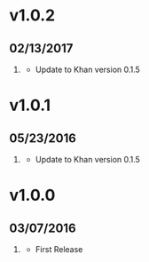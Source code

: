 # v1.0.2
## 02/13/2017

1. [](#update)
    * Update to Khan version 0.1.5

# v1.0.1
## 05/23/2016

1. [](#update)
    * Update to Khan version 0.1.5


# v1.0.0
## 03/07/2016

1. [](#new)
    * First Release
